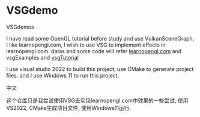 # VSGdemo
VSGdemos

I have read some OpenGL tutorial before study and use VulkanSceneGraph, I like learnopengl.com, I wish to use VSG to implement effects in learnopengl.com. datas and some code will refer [learnopengl.com](https://learnopengl.com/) and vsgExamples and [vsgTutorial](https://github.com/vsg-dev/vsgTutorial)

I use visual studio 2022 to build this project, use CMake to generate project files.
and I use Windows 11 to run this project.


中文

这个仓库只是我尝试使用VSG去实现learnopengl.com中效果的一些尝试, 使用VS2022, CMake生成项目文件, 使用Windows11运行.
